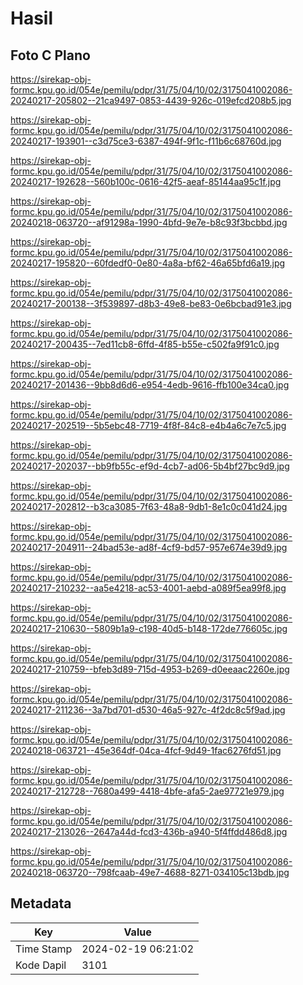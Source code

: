 # Hasil

## Foto C Plano

https://sirekap-obj-formc.kpu.go.id/054e/pemilu/pdpr/31/75/04/10/02/3175041002086-20240217-205802--21ca9497-0853-4439-926c-019efcd208b5.jpg

https://sirekap-obj-formc.kpu.go.id/054e/pemilu/pdpr/31/75/04/10/02/3175041002086-20240217-193901--c3d75ce3-6387-494f-9f1c-f11b6c68760d.jpg

https://sirekap-obj-formc.kpu.go.id/054e/pemilu/pdpr/31/75/04/10/02/3175041002086-20240217-192628--560b100c-0616-42f5-aeaf-85144aa95c1f.jpg

https://sirekap-obj-formc.kpu.go.id/054e/pemilu/pdpr/31/75/04/10/02/3175041002086-20240218-063720--af91298a-1990-4bfd-9e7e-b8c93f3bcbbd.jpg

https://sirekap-obj-formc.kpu.go.id/054e/pemilu/pdpr/31/75/04/10/02/3175041002086-20240217-195820--60fdedf0-0e80-4a8a-bf62-46a65bfd6a19.jpg

https://sirekap-obj-formc.kpu.go.id/054e/pemilu/pdpr/31/75/04/10/02/3175041002086-20240217-200138--3f539897-d8b3-49e8-be83-0e6bcbad91e3.jpg

https://sirekap-obj-formc.kpu.go.id/054e/pemilu/pdpr/31/75/04/10/02/3175041002086-20240217-200435--7ed11cb8-6ffd-4f85-b55e-c502fa9f91c0.jpg

https://sirekap-obj-formc.kpu.go.id/054e/pemilu/pdpr/31/75/04/10/02/3175041002086-20240217-201436--9bb8d6d6-e954-4edb-9616-ffb100e34ca0.jpg

https://sirekap-obj-formc.kpu.go.id/054e/pemilu/pdpr/31/75/04/10/02/3175041002086-20240217-202519--5b5ebc48-7719-4f8f-84c8-e4b4a6c7e7c5.jpg

https://sirekap-obj-formc.kpu.go.id/054e/pemilu/pdpr/31/75/04/10/02/3175041002086-20240217-202037--bb9fb55c-ef9d-4cb7-ad06-5b4bf27bc9d9.jpg

https://sirekap-obj-formc.kpu.go.id/054e/pemilu/pdpr/31/75/04/10/02/3175041002086-20240217-202812--b3ca3085-7f63-48a8-9db1-8e1c0c041d24.jpg

https://sirekap-obj-formc.kpu.go.id/054e/pemilu/pdpr/31/75/04/10/02/3175041002086-20240217-204911--24bad53e-ad8f-4cf9-bd57-957e674e39d9.jpg

https://sirekap-obj-formc.kpu.go.id/054e/pemilu/pdpr/31/75/04/10/02/3175041002086-20240217-210232--aa5e4218-ac53-4001-aebd-a089f5ea99f8.jpg

https://sirekap-obj-formc.kpu.go.id/054e/pemilu/pdpr/31/75/04/10/02/3175041002086-20240217-210630--5809b1a9-c198-40d5-b148-172de776605c.jpg

https://sirekap-obj-formc.kpu.go.id/054e/pemilu/pdpr/31/75/04/10/02/3175041002086-20240217-210759--bfeb3d89-715d-4953-b269-d0eeaac2260e.jpg

https://sirekap-obj-formc.kpu.go.id/054e/pemilu/pdpr/31/75/04/10/02/3175041002086-20240217-211236--3a7bd701-d530-46a5-927c-4f2dc8c5f9ad.jpg

https://sirekap-obj-formc.kpu.go.id/054e/pemilu/pdpr/31/75/04/10/02/3175041002086-20240218-063721--45e364df-04ca-4fcf-9d49-1fac6276fd51.jpg

https://sirekap-obj-formc.kpu.go.id/054e/pemilu/pdpr/31/75/04/10/02/3175041002086-20240217-212728--7680a499-4418-4bfe-afa5-2ae97721e979.jpg

https://sirekap-obj-formc.kpu.go.id/054e/pemilu/pdpr/31/75/04/10/02/3175041002086-20240217-213026--2647a44d-fcd3-436b-a940-5f4ffdd486d8.jpg

https://sirekap-obj-formc.kpu.go.id/054e/pemilu/pdpr/31/75/04/10/02/3175041002086-20240218-063720--798fcaab-49e7-4688-8271-034105c13bdb.jpg


## Metadata

| Key        | Value               |
| ---------- | ------------------- |
| Time Stamp | 2024-02-19 06:21:02 |
| Kode Dapil | 3101                |



